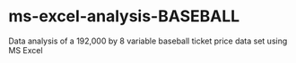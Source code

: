 # ms-excel-analysis-BASEBALL
Data analysis of a 192,000 by 8 variable baseball ticket price data set using MS Excel
